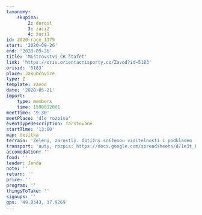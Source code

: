 ```yaml
---
taxonomy:
    skupina:
        2: dorost
        3: zaci2
        4: zaci1
id: 2020-race_1379
start: '2020-09-26'
end: '2020-09-26'
title: 'Mistrovství ČR štafet'
link: 'https://oris.orientacnisporty.cz/Zavod?id=5183'
orisid: '5183'
place: Jakubčovice
type: Z
template: zavod
date: '2020-05-21'
import:
    type: members
    time: 1590012001
meetTime: '9:30'
meetPlace: 'dle rozpisu'
eventTypeDescription: farstované
startTime: '13:00'
map: desítka
terrain: 'Zelený, zarostlý. Obtížný sníženou viditelností i podkladem (klacky, ostružiny, ...). Je potřeba se v hlavě nachystat na tvrdou práci!'
transport: 'auty, rozpis: https://docs.google.com/spreadsheets/d/1e3t_FFFeEjPhxa1l1_KgQ2ifpcrC4iOhXS-7lyQxyGE/edit'
accomodation: ''
food: ''
leader: Jenda
note: ''
return: ''
price: ''
program: ''
thingsToTake: ''
signups: ''
gps: '49.8343, 17.9269'
---
```


